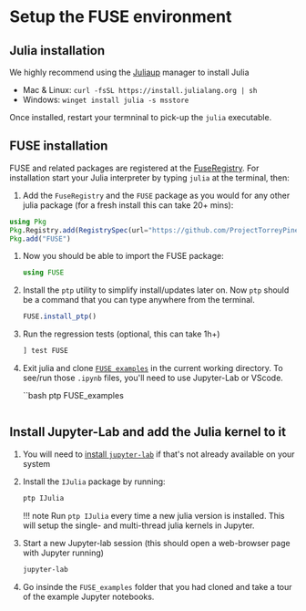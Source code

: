 # Setup the FUSE environment

## Julia installation

We highly recommend using the [Juliaup](https://github.com/JuliaLang/juliaup) manager to install Julia
* Mac & Linux: `curl -fsSL https://install.julialang.org | sh`
* Windows: `winget install julia -s msstore`

Once installed, restart your termninal to pick-up the `julia` executable.

## FUSE installation

FUSE and related packages are registered at the [FuseRegistry](https://github.com/ProjectTorreyPines/FuseRegistry.jl/).
For installation start your Julia interpreter by typing `julia` at the terminal, then:

1. Add the `FuseRegistry` and the `FUSE` package as you would for any other julia package (for a fresh install this can take 20+ mins):

```julia
using Pkg
Pkg.Registry.add(RegistrySpec(url="https://github.com/ProjectTorreyPines/FuseRegistry.jl.git"))
Pkg.add("FUSE")
```

1. Now you should be able to import the FUSE package:

   ```julia
   using FUSE
   ```

1. Install the `ptp` utility to simplify install/updates later on. Now `ptp` should be a command that you can type anywhere from the terminal.

   ```julia
   FUSE.install_ptp()
   ```

1. Run the regression tests (optional, this can take 1h+)
    ```julia
    ] test FUSE
    ```

1. Exit julia and clone [`FUSE examples`](https://github.com/ProjectTorreyPines/FUSE_examples) in the current working directory. To see/run those `.ipynb` files, you'll need to use Jupyter-Lab or VScode.

   ``bash
   ptp FUSE_examples
   ```

## Install Jupyter-Lab and add the Julia kernel to it
1. You will need to [install `jupyter-lab`](https://jupyterlab.readthedocs.io/en/stable/getting_started/installation.html) if that's not already available on your system 

1. Install the `IJulia` package by running:

   ```bash
   ptp IJulia
   ```

   !!! note
       Run `ptp IJulia` every time a new julia version is installed.
       This will setup the single- and multi-thread julia kernels in Jupyter.

1. Start a new Jupyter-lab session (this should open a web-browser page with Jupyter running)

   ```bash
   jupyter-lab
   ```

1.  Go insinde the `FUSE_examples` folder that you had cloned and take a tour of the example Jupyter notebooks.
